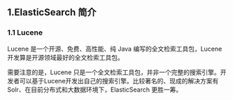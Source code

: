 ## 1.ElasticSearch 简介



### 1.1 Lucene

Lucene 是一个开源、免费、高性能、纯 Java 编写的全文检索工具包，Lucene 开发算是开源领域最好的全文检索工具包。

需要注意的是，Lucene 只是一个全文检索工具包，并非一个完整的搜索引擎。开发者可以基于Lucene开发出自己的搜索引擎。比较著名的、现成的解决方案有 Solr、在目前分布式和大数据环境下，ElasticSearch 更胜一筹。

